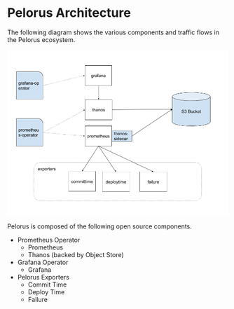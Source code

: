 # Pelorus Architecture

The following diagram shows the various components and traffic flows in the Pelorus ecosystem.

![Pelorus Architecture Diagram](img/architecture.png)

Pelorus is composed of the following open source components.

* Prometheus Operator
  * Prometheus
  * Thanos (backed by Object Store)
* Grafana Operator
  * Grafana
* Pelorus Exporters
  * Commit Time
  * Deploy Time
  * Failure

